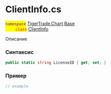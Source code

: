 
# ClientInfo.cs
<mark style="color:purple;">`namespace`</mark> [TigerTrade.Chart](../../../../TigerTrade.Chart.md).[Base](../../../../TigerTrade.Chart/Base.md)  
<mark style="color:red;">&nbsp;&nbsp;&nbsp;&nbsp;&nbsp;&nbsp;&nbsp;&nbsp;`class`</mark> [ClientInfo](../../ClientInfo.cs.md)

Описание

### Синтаксис
```csharp
public static string LicenseID { get; set; }
```
### Пример  
```csharp
// example
```
